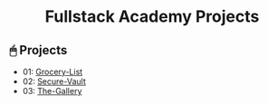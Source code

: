 <div align="center">

# Fullstack Academy Projects

</div>

## 🖱 Projects

- 01: [Grocery-List](Projects/01-Grocery-List/)
- 02: [Secure-Vault](Projects/02-Secure-Vault/)
- 03: [The-Gallery](Projects/02-The-Gallery/)
